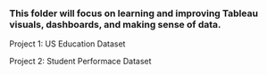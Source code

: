### This folder will focus on learning and improving Tableau visuals, dashboards, and making sense of data. 

Project 1: US Education Dataset

Project 2: Student Performace Dataset
